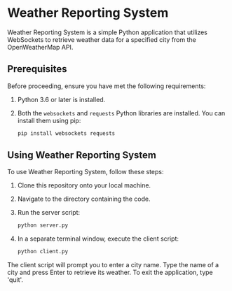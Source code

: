 # Weather Reporting System

Weather Reporting System is a simple Python application that utilizes WebSockets to retrieve weather data for a specified city from the OpenWeatherMap API.

## Prerequisites

Before proceeding, ensure you have met the following requirements:

1. Python 3.6 or later is installed.

2. Both the `websockets` and `requests` Python libraries are installed. You can install them using pip:

   ```bash
   pip install websockets requests
   ```

## Using Weather Reporting System

To use Weather Reporting System, follow these steps:

1. Clone this repository onto your local machine.

2. Navigate to the directory containing the code.

3. Run the server script:

   ```bash
   python server.py
   ```

4. In a separate terminal window, execute the client script:

   ```bash
   python client.py
   ```

The client script will prompt you to enter a city name. Type the name of a city and press Enter to retrieve its weather. To exit the application, type 'quit'.
